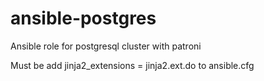 # ansible-postgres
Ansible role for postgresql cluster with patroni

Must be add jinja2_extensions = jinja2.ext.do to ansible.cfg
